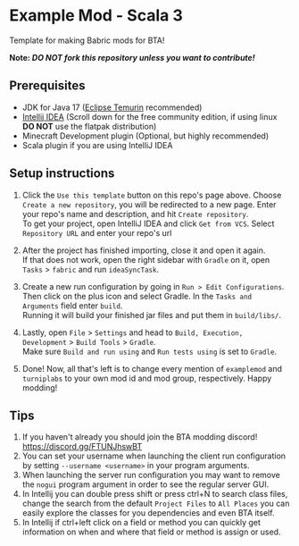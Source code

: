# Example Mod - Scala 3

Template for making Babric mods for BTA!

**Note: *DO NOT fork this repository unless you want to contribute!***

## Prerequisites
- JDK for Java 17 ([Eclipse Temurin](https://adoptium.net/temurin/releases/) recommended)
- [Intellij IDEA](https://www.jetbrains.com/idea/download/) (Scroll down for the free community edition, if using linux **DO NOT** use the flatpak distribution)
- Minecraft Development plugin (Optional, but highly recommended)
- Scala plugin if you are using IntelliJ IDEA

## Setup instructions
   

1. Click the `Use this template` button on this repo's page above. Choose `Create a new repository`, you will be redirected to a new page. Enter your repo's name and description, and hit `Create repository`.  
   To get your project, open IntelliJ IDEA and click `Get from VCS`. Select `Repository URL` and enter your repo's url

2. After the project has finished importing, close it and open it again.  
   If that does not work, open the right sidebar with `Gradle` on it, open `Tasks` > `fabric` and run `ideaSyncTask`.

3. Create a new run configuration by going in `Run > Edit Configurations`.  
   Then click on the plus icon and select Gradle. In the `Tasks and Arguments` field enter `build`.  
   Running it will build your finished jar files and put them in `build/libs/`.

4. Lastly, open `File` > `Settings` and head to `Build, Execution, Development` > `Build Tools` > `Gradle`.  
   Make sure `Build and run using` and `Run tests using` is set to `Gradle`.

5. Done! Now, all that's left is to change every mention of `examplemod` and `turniplabs` to your own mod id and mod group, respectively. Happy modding!

## Tips

1. If you haven't already you should join the BTA modding discord! https://discord.gg/FTUNJhswBT
2. You can set your username when launching the client run configuration by setting `--username <username>` in your program arguments.
3. When launching the server run configuration you may want to remove the `nogui` program argument in order to see the regular server GUI.
4. In Intellij you can double press shift or press ctrl+N to search class files, change the search from the default `Project Files` to `All Places` you can easily explore the classes for you dependencies and even BTA itself.
5. In Intellij if ctrl+left click on a field or method you can quickly get information on when and where that field or method is assign or used.
